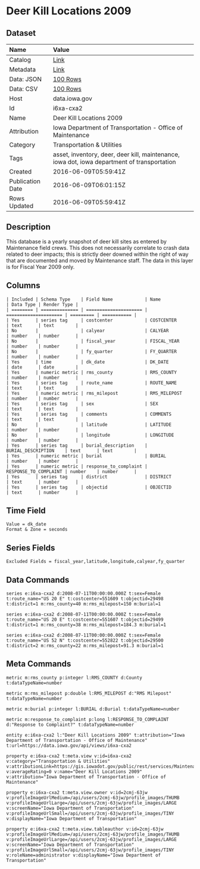 # Deer Kill Locations 2009

## Dataset

| Name | Value |
| :--- | :---- |
| Catalog | [Link](https://catalog.data.gov/dataset/deer-kill-locations-2009) |
| Metadata | [Link](https://data.iowa.gov/api/views/i6xa-cxa2) |
| Data: JSON | [100 Rows](https://data.iowa.gov/api/views/i6xa-cxa2/rows.json?max_rows=100) |
| Data: CSV | [100 Rows](https://data.iowa.gov/api/views/i6xa-cxa2/rows.csv?max_rows=100) |
| Host | data.iowa.gov |
| Id | i6xa-cxa2 |
| Name | Deer Kill Locations 2009 |
| Attribution | Iowa Department of Transportation - Office of Maintenance |
| Category | Transportation & Utilities |
| Tags | asset, inventory, deer, deer kill, maintenance, iowa dot, iowa department of transportation |
| Created | 2016-06-09T05:59:41Z |
| Publication Date | 2016-06-09T06:01:15Z |
| Rows Updated | 2016-06-09T05:59:41Z |

## Description

This database is a yearly snapshot of deer kill sites as entered by Maintenance field crews. This does not necessarily correlate to crash data related to deer impacts; this is strictly deer downed within the right of way that are documented and moved by Maintenance staff. The data in this layer is for Fiscal Year 2009 only.

## Columns

```ls
| Included | Schema Type    | Field Name            | Name                  | Data Type | Render Type |
| ======== | ============== | ===================== | ===================== | ========= | =========== |
| Yes      | series tag     | costcenter            | COSTCENTER            | text      | text        |
| No       |                | calyear               | CALYEAR               | number    | number      |
| No       |                | fiscal_year           | FISCAL_YEAR           | number    | number      |
| No       |                | fy_quarter            | FY_QUARTER            | number    | number      |
| Yes      | time           | dk_date               | DK_DATE               | date      | date        |
| Yes      | numeric metric | rms_county            | RMS_COUNTY            | number    | number      |
| Yes      | series tag     | route_name            | ROUTE_NAME            | text      | text        |
| Yes      | numeric metric | rms_milepost          | RMS_MILEPOST          | number    | number      |
| Yes      | series tag     | sex                   | SEX                   | text      | text        |
| Yes      | series tag     | comments              | COMMENTS              | text      | text        |
| No       |                | latitude              | LATITUDE              | number    | number      |
| No       |                | longitude             | LONGITUDE             | number    | number      |
| Yes      | series tag     | burial_description    | BURIAL_DESCRIPTION    | text      | text        |
| Yes      | numeric metric | burial                | BURIAL                | number    | number      |
| Yes      | numeric metric | response_to_complaint | RESPONSE_TO_COMPLAINT | number    | number      |
| Yes      | series tag     | district              | DISTRICT              | text      | number      |
| Yes      | series tag     | objectid              | OBJECTID              | text      | number      |
```

## Time Field

```ls
Value = dk_date
Format & Zone = seconds
```

## Series Fields

```ls
Excluded Fields = fiscal_year,latitude,longitude,calyear,fy_quarter
```

## Data Commands

```ls
series e:i6xa-cxa2 d:2008-07-11T00:00:00.000Z t:sex=Female t:route_name="US 20 E" t:costcenter=551609 t:objectid=29498 t:district=1 m:rms_county=40 m:rms_milepost=150 m:burial=1

series e:i6xa-cxa2 d:2008-07-11T00:00:00.000Z t:sex=Female t:route_name="US 20 E" t:costcenter=551607 t:objectid=29499 t:district=1 m:rms_county=38 m:rms_milepost=184.3 m:burial=1

series e:i6xa-cxa2 d:2008-07-11T00:00:00.000Z t:sex=Female t:route_name="US 52 N" t:costcenter=552822 t:objectid=29500 t:district=2 m:rms_county=22 m:rms_milepost=91.3 m:burial=1
```

## Meta Commands

```ls
metric m:rms_county p:integer l:RMS_COUNTY d:County t:dataTypeName=number

metric m:rms_milepost p:double l:RMS_MILEPOST d:"RMS Milepost" t:dataTypeName=number

metric m:burial p:integer l:BURIAL d:Burial t:dataTypeName=number

metric m:response_to_complaint p:long l:RESPONSE_TO_COMPLAINT d:"Response to Complaint?" t:dataTypeName=number

entity e:i6xa-cxa2 l:"Deer Kill Locations 2009" t:attribution="Iowa Department of Transportation - Office of Maintenance" t:url=https://data.iowa.gov/api/views/i6xa-cxa2

property e:i6xa-cxa2 t:meta.view v:id=i6xa-cxa2 v:category="Transportation & Utilities" v:attributionLink=https://gis.iowadot.gov/public/rest/services/Maintenance/Historic_Deer_Kill_Locations/MapServer/6 v:averageRating=0 v:name="Deer Kill Locations 2009" v:attribution="Iowa Department of Transportation - Office of Maintenance"

property e:i6xa-cxa2 t:meta.view.owner v:id=2cmj-63jw v:profileImageUrlMedium=/api/users/2cmj-63jw/profile_images/THUMB v:profileImageUrlLarge=/api/users/2cmj-63jw/profile_images/LARGE v:screenName="Iowa Department of Transportation" v:profileImageUrlSmall=/api/users/2cmj-63jw/profile_images/TINY v:displayName="Iowa Department of Transportation"

property e:i6xa-cxa2 t:meta.view.tableauthor v:id=2cmj-63jw v:profileImageUrlMedium=/api/users/2cmj-63jw/profile_images/THUMB v:profileImageUrlLarge=/api/users/2cmj-63jw/profile_images/LARGE v:screenName="Iowa Department of Transportation" v:profileImageUrlSmall=/api/users/2cmj-63jw/profile_images/TINY v:roleName=administrator v:displayName="Iowa Department of Transportation"
```